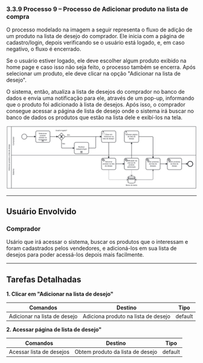 ### 3.3.9 Processo 9 – Processo de Adicionar produto na lista de compra

O processo modelado na imagem a seguir representa o fluxo de adição de um produto na lista de desejo do comprador. Ele inicia com a página de cadastro/login, depois verificando se o usuário está logado, e, em caso negativo, o fluxo é encerrado.

Se o usuário estiver logado, ele deve escolher algum produto exibido na home page e caso isso não seja feito, o processo também se encerra. Após selecionar um produto, ele deve clicar na opção "Adicionar na lista de desejo".

O sistema, então, atualiza a lista de desejos do comprador no banco de dados e envia uma notificação para ele, através de um pop-up, informando que o produto foi adicionado à lista de desejos. Após isso, o comprador consegue acessar a página de lista de desejo onde o sistema irá buscar no banco de dados os produtos que estão na lista dele e exibí-los na tela.

![Processo de Adicionar produto na lista de compra](../images/processo09-adicionar-produto-lista-de-desejo.png "Modelo BPMN do Processo 9.")

---

## **Usuário Envolvido**

### **Comprador**
Usário que irá acessar o sistema, buscar os produtos que o interessam e foram cadastrados pelos vendedores, e adicioná-los em sua lista de desejos para poder acessá-los depois mais facilmente.

---

## **Tarefas Detalhadas**

**1. Clicar em "Adicionar na lista de desejo"**

| **Comandos**         |  **Destino**                   | **Tipo** |
| ---                  | ---                            | ---               |
| Adicionar na lista de desejo | Adiciona produto na lista de desejo | default           |

**2. Acessar página de lista de desejo"**

| **Comandos**         |  **Destino**                   | **Tipo** |
| ---                  | ---                            | ---               |
| Acessar lista de desejos | Obtem produto da lista de desejo | default           |
